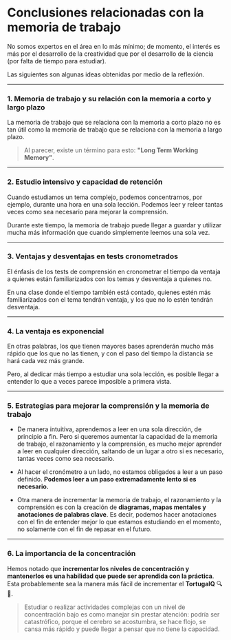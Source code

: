 # Conclusiones relacionadas con la memoria de trabajo

No somos expertos en el área en lo más mínimo; de momento, el interés es más por el desarrollo de la creatividad que por el desarrollo de la ciencia (por falta de tiempo para estudiar).

Las siguientes son algunas ideas obtenidas por medio de la reflexión.

---

### 1. Memoria de trabajo y su relación con la memoria a corto y largo plazo

La memoria de trabajo que se relaciona con la memoria a corto plazo no es tan útil como la memoria de trabajo que se relaciona con la memoria a largo plazo.

> Al parecer, existe un término para esto: **"Long Term Working Memory"**.

---

### 2. Estudio intensivo y capacidad de retención

Cuando estudiamos un tema complejo, podemos concentrarnos, por ejemplo, durante una hora en una sola lección. Podemos leer y releer tantas veces como sea necesario para mejorar la comprensión.

Durante este tiempo, la memoria de trabajo puede llegar a guardar y utilizar mucha más información que cuando simplemente leemos una sola vez.

---

### 3. Ventajas y desventajas en tests cronometrados

El énfasis de los tests de comprensión en cronometrar el tiempo da ventaja a quienes están familiarizados con los temas y desventaja a quienes no.

En una clase donde el tiempo también está contado, quienes estén más familiarizados con el tema tendrán ventaja, y los que no lo estén tendrán desventaja.

---

### 4. La ventaja es **exponencial**

En otras palabras, los que tienen mayores bases aprenderán mucho más rápido que los que no las tienen, y con el paso del tiempo la distancia se hará cada vez más grande.

Pero, al dedicar más tiempo a estudiar una sola lección, es posible llegar a entender lo que a veces parece imposible a primera vista.

---

### 5. Estrategias para mejorar la comprensión y la memoria de trabajo

- De manera intuitiva, aprendemos a leer en una sola dirección, de principio a fin. Pero si queremos aumentar la capacidad de la memoria de trabajo, el razonamiento y la comprensión, es mucho mejor aprender a leer en cualquier dirección, saltando de un lugar a otro si es necesario, tantas veces como sea necesario.

- Al hacer el cronómetro a un lado, no estamos obligados a leer a un paso definido. **Podemos leer a un paso extremadamente lento si es necesario.**

- Otra manera de incrementar la memoria de trabajo, el razonamiento y la comprensión es con la creación de **diagramas, mapas mentales y anotaciones de palabras clave**. Es decir, podemos hacer anotaciones con el fin de entender mejor lo que estamos estudiando en el momento, no solamente con el fin de repasar en el futuro.

---

### 6. La importancia de la concentración

Hemos notado que **incrementar los niveles de concentración y mantenerlos es una habilidad que puede ser aprendida con la práctica**. Esta probablemente sea la manera más fácil de incrementar el **TortugaIQ** 🔍🐢.

> Estudiar o realizar actividades complejas con un nivel de concentración bajo es como manejar sin prestar atención: podría ser catastrófico, porque el cerebro se acostumbra, se hace flojo, se cansa más rápido y puede llegar a pensar que no tiene la capacidad.

